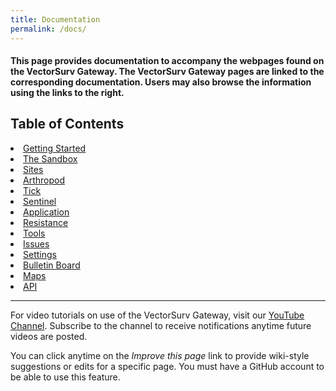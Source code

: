 ```yaml
---
title: Documentation
permalink: /docs/
---
```


<h4>This page provides documentation to accompany the webpages found on the VectorSurv Gateway. The VectorSurv Gateway pages are linked to the corresponding documentation. Users may also browse the information using the links to the right.</h4>

<div class="grid-container4">
    <div class= "box4">
        <h2>Table of Contents </h2>
        <li>
            <a class="linkclass" href="https://vectorsurv.org/starting/">Getting Started</a>
        </li>
        <li>
            <a class="linkclass" href="https://vectorsurv.org/docs/sandbox/">The Sandbox</a>
        </li>
        <li>
            <a class="linkclass" href="https://vectorsurv.org/docs/site/site-menu/">Sites</a>
        </li>
        <li>
            <a class="linkclass" href="https://vectorsurv.org/docs/arthropod/arthro-menu/">Arthropod</a>
        </li>
        <li>
            <a class="linkclass" href="https://vectorsurv.org/docs/tick/tick-menu/">Tick</a>
        </li>
        <li>
            <a class="linkclass" href="https://vectorsurv.org/docs/sentinel/sentinel-menu/">Sentinel</a>
        </li>
        <li>
            <a class="linkclass" href="https://vectorsurv.org/docs/application/application-menu/">Application</a>
        </li>
        <li>
            <a class="linkclass" href="https://vectorsurv.org/docs/resistance/resistance-menu/">Resistance</a>
        </li>
         <li>
            <a class="linkclass" href="https://vectorsurv.org/docs/tools/tools-menu/">Tools</a>
        </li>
        <li>
            <a class="linkclass" href="https://vectorsurv.org/docs/issues/">Issues</a>
        </li>
        <li>
            <a class="linkclass" href="https://vectorsurv.org/docs/settings/settings-menu/">Settings</a>
        </li>
        <li>
            <a class="linkclass" href="https://vectorsurv.org/docs/bulletin_board/">Bulletin Board</a>
        </li>
        <li>
            <a class="linkclass" href="https://vectorsurv.org/docs/maps/">Maps</a>
        </li>
        <li>
            <a class="linkclass" href="https://docs.api.vectorsurv.org/">API</a>
        </li>
    </div>
</div>

---

<div class="docs-p">
    <p>
        For video tutorials on use of the VectorSurv Gateway, visit our <a href="https://www.youtube.com/channel/UCCtI2QiZKE32AtlaiAVzl-gtarget="> YouTube Channel</a>. Subscribe to the channel to receive notifications anytime future videos are posted. 
    </p>
    <p>
        You can click anytime on the <i>Improve this page</i> link to provide wiki-style suggestions or edits for a specific page. You must have a GitHub account to be able to use this feature.
    </p>
</div>
